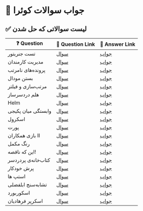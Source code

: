 # 🚀 جواب سوالات کوئرا
## ✅ لیست سوالاتی که حل شدن   

| ❓ Question               | 📄 Question Link                                                                 | 🔗 Answer Link                                |
|--------------------------|----------------------------------------------------------------------------------|-----------------------------------------------|
| تست جنریتور              | [ سوال](https://quera.org/problemset/148128?tab=description)                                   | [جواب](https://github.com/sobhanagh/quera-answers/tree/main/Linux/%D8%AA%D8%B3%D8%AA-%D8%AC%D9%86%D8%B1%DB%8C%D8%AA%D9%88%D8%B1) |
| مدیریت کارمندان          | [ سوال](https://quera.org/problemset/148125?tab=description)                                   | [جواب](https://github.com/sobhanagh/quera-answers/tree/main/Linux/%D9%85%D8%AF%DB%8C%D8%B1%DB%8C%D8%AA-%DA%A9%D8%A7%D8%B1%D9%85%D9%86%D8%AF%D8%A7%D9%86) |
| پرونده‌های نامرتب        | [ سوال](https://quera.org/problemset/236445?tab=description)                                   | [جواب](https://github.com/sobhanagh/quera-answers/tree/main/Linux/%D9%BE%D8%B1%D9%88%D9%86%D8%AF%D9%87%E2%80%8C-%D9%87%D8%A7%DB%8C-%D9%86%D8%A7%D9%85%D8%B1%D8%AA%D8%A8) |
| بستن مودال       | [ سوال](https://quera.org/problemset/265388?tab=description)                                   | [جواب](https://github.com/sobhanagh/quera-answers/tree/main/FrontEnd/%D8%A8%D8%B3%D8%AA%D9%86-%D9%85%D9%88%D8%AF%D8%A7%D9%84) |
| مرتب‌سازی و فیلتر       | [ سوال](https://quera.org/problemset/251306?tab=description)                                   | [جواب](https://github.com/sobhanagh/quera-answers/tree/main/FrontEnd/%D9%85%D8%B1%D8%AA%D8%A8-%E2%80%8C%D8%B3%D8%A7%D8%B2%DB%8C-%D9%88-%D9%81%DB%8C%D9%84%D8%AA%D8%B1) |
|هلم دردسرساز| [ سوال](https://quera.org/problemset/236441?tab=description)                                   | [جواب](https://github.com/sobhanagh/quera-answers/tree/main/DevOps/%D9%87%D9%84%D9%85-%D8%AF%D8%B1%D8%AF%D8%B3%D8%B1%D8%B3%D8%A7%D8%B2) |
|Helm| [ سوال](https://quera.org/problemset/88645)                                   | [جواب](https://github.com/sobhanagh/quera-answers/tree/main/DevOps/Helm) |
|وابستگی میان پکیجی| [ سوال](https://quera.org/problemset/136630)                                   | [جواب](https://github.com/sobhanagh/quera-answers/tree/main/DevOps/%D9%88%D8%A7%D8%A8%D8%B3%D8%AA%DA%AF%DB%8C-%D9%85%DB%8C%D8%A7%D9%86-%D9%BE%DA%A9%DB%8C%D8%AC%DB%8C) |
|اسکرول| [ سوال](https://quera.org/problemset/291596)                                   | [جواب](https://github.com/sobhanagh/quera-answers/tree/main/FrontEnd/%D8%A7%D8%B3%DA%A9%D8%B1%D9%88%D9%84) |
|پورت| [ سوال](https://quera.org/problemset/291597)                                   | [جواب](https://github.com/sobhanagh/quera-answers/tree/main/FrontEnd/%D9%BE%D9%88%D8%B1%D8%AA) |
|بازی همکاران II| [ سوال](https://quera.org/problemset/244097)                                   | [جواب](https://github.com/sobhanagh/quera-answers/tree/main/FrontEnd/%D8%A8%D8%A7%D8%B2%DB%8C-%D9%87%D9%85%DA%A9%D8%A7%D8%B1%D8%A7%D9%86-II) |
|رنگ مکمل| [ سوال](https://quera.org/problemset/244098)                                   | [جواب](https://github.com/sobhanagh/quera-answers/tree/main/FrontEnd/%D8%B1%D9%86%DA%AF-%D9%85%DA%A9%D9%85%D9%84) |
|این که ناقصه!| [ سوال](https://quera.org/problemset/134356)                                   | [جواب](https://github.com/sobhanagh/quera-answers/tree/main/FrontEnd/%D8%A7%DB%8C%D9%86-%DA%A9%D9%87-%D9%86%D8%A7%D9%82%D8%B5%D9%87-!) |
|کتاب‌خانه‌ی پردردسر| [ سوال](https://quera.org/problemset/181681)                                   | [جواب](https://github.com/sobhanagh/quera-answers/tree/main/Golang/%DA%A9%D8%AA%D8%A7%D8%A8-%D8%AE%D8%A7%D9%86%D9%87-%DB%8C-%D9%BE%D8%B1-%D8%AF%D8%B1%D8%AF%D8%B3%D8%B1) |
|پرش خودکار| [ سوال](https://quera.org/problemset/220649)                                   | [جواب](https://github.com/sobhanagh/quera-answers/tree/main/FrontEnd/%D9%BE%D8%B1%D8%B4-%D8%AE%D9%88%D8%AF%DA%A9%D8%A7%D8%B1) |
|استپ ها| [ سوال](https://quera.org/problemset/183834)                                   | [جواب](https://github.com/sobhanagh/quera-answers/tree/main/FrontEnd/%D8%A7%D8%B3%D8%AA%D9%BE-%D9%87%D8%A7) |
|تشابه‌سنج ابلفضلی| [ سوال](https://quera.org/problemset/291524)                                   | [جواب](https://github.com/sobhanagh/quera-answers/tree/main/Linux/%D8%AA%D8%B4%D8%A7%D8%A8%D9%87-%D8%B3%D9%86%D8%AC-%D8%A7%D8%A8%D9%84%D9%81%D8%B6%D9%84%DB%8C) |
|اسکوربورد| [ سوال](https://quera.org/problemset/234267)                                   | [جواب](https://github.com/sobhanagh/quera-answers/tree/main/FrontEnd/%D8%A7%D8%B3%DA%A9%D9%88%D8%B1%D8%A8%D9%88%D8%B1%D8%AF) |
|اسکرپر فرهادیان| [ سوال](https://quera.org/problemset/291525)                                   | [جواب](https://github.com/sobhanagh/quera-answers/tree/main/DevOps/%D8%A7%D8%B3%DA%A9%D8%B1%D9%BE%D8%B1-%D9%81%D8%B1%D9%87%D8%A7%D8%AF%DB%8C%D8%A7%D9%86) |
